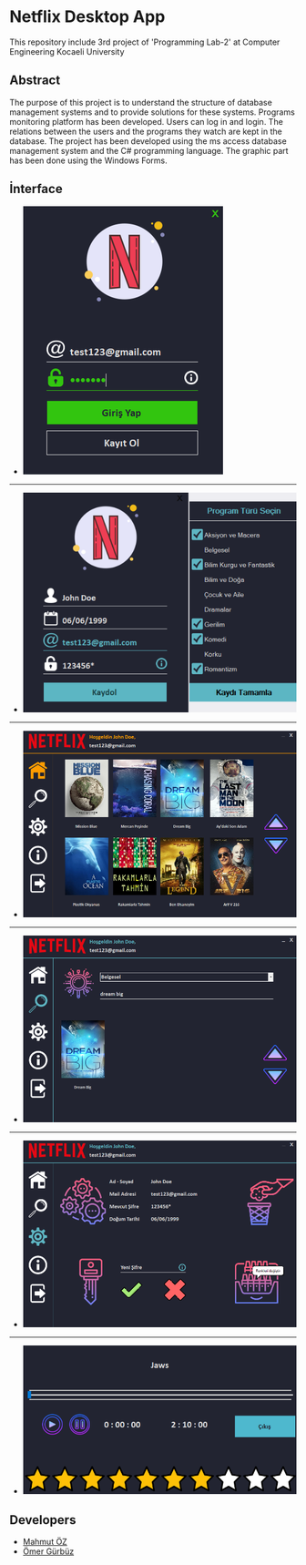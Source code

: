 # Netflix Desktop App

This repository include 3rd project of 'Programming Lab-2' at Computer Engineering Kocaeli University

## Abstract

The purpose of this project is to understand the structure of database management systems and to provide solutions for these systems. 
Programs monitoring platform has been developed. Users can log in and login. The relations between the users and the programs they watch are kept in the database. 
The project has been developed using the ms access database management system and the C# programming language. The graphic part has been done using the Windows Forms.

## İnterface

* ![](img/3.png)
---
* ![](img/1.png)
---
* ![](img/2.png)
---
* ![](img/4.png)
---
* ![](img/5.png)
---
* ![](img/6.png)

## Developers

* [Mahmut ÖZ](https://github.com/mahmutoz)
* [Ömer Gürbüz](https://github.com/ZeyMer1309)
